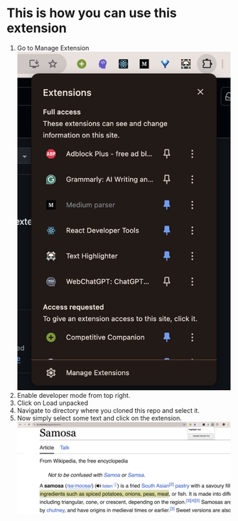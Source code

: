 # This is how you can use this extension

1. Go to Manage Extension
   ![extension menu](image.png)
2. Enable developer mode from top right.
3. Click on Load unpacked
4. Navigate to directory where you cloned this repo and select it.
5. Now simply select some text and click on the extension.
   ![highlight demo](image-1.png)
